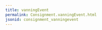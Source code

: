 ```yaml
---
title: vanningEvent
permalink: Consignment.vanningEvent.html
jsonid: consignment_vanningevent
---
```

